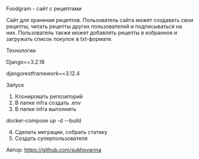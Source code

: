Foodgram - сайт с рецептами


Сайт для хранения рецептов. Пользователь сайта может создавать свои рецепты, читать рецепты других пользователей
и подписываться на них. Пользователь также может добавлять рецепты в избранное и загружать список покупок в txt-формате.

Технологии

Django==3.2.18

djangorestframework==3.12.4

Запуск

1. Клонировать репозиторий
2. В папке infra создать .env
3. В папке infra выполнить

docker-compose up -d --build

4. Сделать миграции, собрать статику
5. Создать суперпользователя

Автор:
https://github.com/sukhovarina